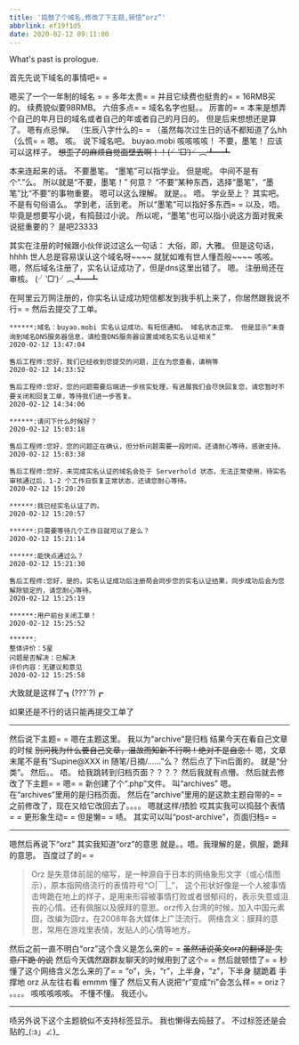 ```yaml
---
title: '捣鼓了个域名,修改了下主题,顿悟“orz”'
abbrlink: ef19f1d5
date: 2020-02-12 09:11:00
---
```

What's past is prologue.

<!--more-->首先先说下域名的事情吧= =
嗯买了一个一年制的域名 = =
多年太贵= =
并且它续费也挺贵的= =
16RMB买的。
续费貌似要98RMB。
六倍多点= =
域名名字也挺。。
厉害的= =
本来是想弄个自己的年月日的域名或者自己的年或者自己的月日的。
但是后来想想还是算了。
嗯有点忌惮。
（生辰八字什么的= =
（虽然每次过生日的话不都知道了么hh
（么慌= =
嗯。
咳。
说下域名吧。
buyao.mobi
咳咳咳咳！
不要，墨笔！
应该可以这样子。
~~想歪了的麻烦自觉面壁去啊！！(╯‵□′)╯︵┻━┻~~

本来连起来的话。
不要墨笔。
“墨笔”可以指学业。
但是呢。
中间不是有个“.”么。
所以就是“不要，墨笔！”
何意？
“不要”某种东西，选择“墨笔”，“墨笔”比“不要”的事物重要。
嗯可以这么理解。
就是。。
唔。
学业至上？
其实吧。
不是有句俗语么。
学到老，活到老。
所以“墨笔”可以指好多东西= =
以及，唔。
毕竟是想要写小说，有捣鼓过小说。
所以呢，“墨笔”也可以指小说这方面对我来说挺重要的？
是吧23333

其实在注册的时候跟小伙伴说过这么一句话：
大俗，即，大雅。
但是这句话，hhhh
世人总是容易误认这个域名呀~~~~
就犹如难有世人懂吾般~~~~
咳咳。
嗯，然后域名注册了，实名认证成功了，但是dns这里出错了。
嗯。
注册局还在审核。
(╯‵□′)╯︵┻━┻

在阿里云万网注册的，你实名认证成功短信都发到我手机上来了，你居然跟我说不行= =
然后去提交了工单。

```
******:域名：buyao.mobi 实名认证成功，有短信通知。 域名状态正常。 但是显示“未查询到域名DNS服务器信息，请检查DNS服务器设置或域名实名认证相关”
2020-02-12 13:47:04

售后工程师:您好，我们已经收到您提交的问题，正在为您查看，请稍等
2020-02-12 14:33:52

售后工程师:您好，您的问题需要后端进一步核实处理，有进展我们会尽快回复您，请您暂时不要关闭和回复工单，等待我们进一步答复。
2020-02-12 14:34:06

******:请问下什么时候好？
2020-02-12 15:03:18

售后工程师:您好，您的问题正在确认，但分析问题需要一段时间，还请耐心等待，感谢支持。
2020-02-12 15:03:38

售后工程师:您好，未完成实名认证的域名会处于 Serverhold 状态，无法正常使用，待实名审核通过后，1-2 个工作日恢复正常状态，还请您耐心等待。
2020-02-12 15:20:20

******:我已经实名认证了的。
2020-02-12 15:20:57

******:只需要等待几个工作日就可以了是么？
2020-02-12 15:21:14

******:能快点通过么？
2020-02-12 15:21:30

售后工程师:您好，是的，实名认证成功后注册局会同步您的实名认证结果，同步成功后会为您解除锁定的，请您耐心等待。
2020-02-12 15:25:19

******:用户前台关闭工单！
2020-02-12 15:25:52

******:
整体评价：5星
问题是否解决：已解决
评价内容：无建议和意见
2020-02-12 15:25:58

```

大致就是这样了┓(???`?)┏

如果还是不行的话只能再提交工单了


----------

然后说下主题= =
嗯在主题这里。
我以为“archive”是归档
结果今天在看自己文章的时候
~~别问我为什么要自己文章，温故而知新不行啊！绝对不是自恋！~~
嗯，文章末尾不是有“Supine@XXX in 随笔/日摘/……”么？
然后点了下in后面的。
就是“分类”。
然后。。
唔。
给我跳转到归档页面？？？？
然后我就有点懵。
然后就去修改了下主题= =
嗯= =
新创建了个“.php”文件。
叫“archives”
嗯。
在“archives”里用的是归档页面。
然后在“archive”里用的是这款主题自带的= =
之前修改了，现在又给它改回去了。。。。
嗯就这样/捂脸
哎其实我可以捣鼓个表情= =
更形象生动= =
但是懒= =
啧。
其实可以叫“post-archive”，页面归档= =


----------

嗯然后再说下“orz”
其实我知道“orz”的意思
就是。。唔。我理解的是，佩服，跪拜的意思。
百度过了的= =

> Orz 是失意体前屈的缩写，是一种源自于日本的网络象形文字（或心情图示），原本指网络流行的表情符号“○|￣|_”， 这个形状好像是一个人被事情击垮跪在地上的样子，是用来形容被事情打败或者很郁闷的，表示失意或沮丧的心情。还有佩服以及膜拜的意思。orz传入台湾的时候，加入中国元素囧，改编为囧rz，在2008年各大媒体上广泛流行。
网络含义：膜拜的意思，常用在游戏里表情，发贴人的心情等地方。

然后之前一直不明白“orz”这个含义是怎么来的= =
~~虽然话说英文orz的翻译是 失意/下跪 的说~~
然后今天偶然跟群友聊天的时候用到了这个= =
然后就顿悟了= =
秒懂了这个网络含义怎么来的了= =
“o”，头，“r”，上半身，“z”，下半身
腿跪着
手撑地
orz
从左往右看
emmm
懂了
然后又有人说把“r”变成“ri”会怎么样= =
oriz？
。。。。
咳咳咳咳咳。
不懂不懂。
我还小。


----------
啧另外说下这个主题貌似不支持标签显示。
我也懒得去捣鼓了。
不过标签还是会贴的_(:з」∠)_

 
